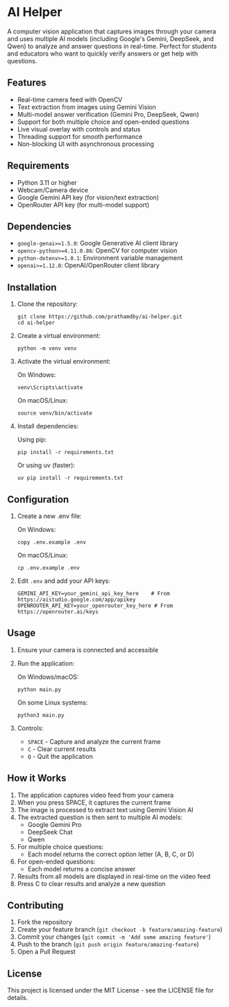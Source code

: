 # AI Helper

A computer vision application that captures images through your camera and uses multiple AI models (including Google's Gemini, DeepSeek, and Qwen) to analyze and answer questions in real-time. Perfect for students and educators who want to quickly verify answers or get help with questions.

## Features

- Real-time camera feed with OpenCV
- Text extraction from images using Gemini Vision
- Multi-model answer verification (Gemini Pro, DeepSeek, Qwen)
- Support for both multiple choice and open-ended questions
- Live visual overlay with controls and status
- Threading support for smooth performance
- Non-blocking UI with asynchronous processing

## Requirements

- Python 3.11 or higher
- Webcam/Camera device
- Google Gemini API key (for vision/text extraction)
- OpenRouter API key (for multi-model support)

## Dependencies

- `google-genai>=1.5.0`: Google Generative AI client library
- `opencv-python>=4.11.0.86`: OpenCV for computer vision
- `python-dotenv>=1.0.1`: Environment variable management
- `openai>=1.12.0`: OpenAI/OpenRouter client library

## Installation

1. Clone the repository:

   ```shell
   git clone https://github.com/prathamdby/ai-helper.git
   cd ai-helper
   ```

2. Create a virtual environment:

   ```shell
   python -m venv venv
   ```

3. Activate the virtual environment:

   On Windows:

   ```shell
   venv\Scripts\activate
   ```

   On macOS/Linux:

   ```shell
   source venv/bin/activate
   ```

4. Install dependencies:

   Using pip:

   ```shell
   pip install -r requirements.txt
   ```

   Or using uv (faster):

   ```shell
   uv pip install -r requirements.txt
   ```

## Configuration

1. Create a new .env file:

   On Windows:

   ```shell
   copy .env.example .env
   ```

   On macOS/Linux:

   ```shell
   cp .env.example .env
   ```

2. Edit `.env` and add your API keys:
   ```
   GEMINI_API_KEY=your_gemini_api_key_here    # From https://aistudio.google.com/app/apikey
   OPENROUTER_API_KEY=your_openrouter_key_here # From https://openrouter.ai/keys
   ```

## Usage

1. Ensure your camera is connected and accessible

2. Run the application:

   On Windows/macOS:

   ```shell
   python main.py
   ```

   On some Linux systems:

   ```shell
   python3 main.py
   ```

3. Controls:
   - `SPACE` - Capture and analyze the current frame
   - `C` - Clear current results
   - `Q` - Quit the application

## How it Works

1. The application captures video feed from your camera
2. When you press SPACE, it captures the current frame
3. The image is processed to extract text using Gemini Vision AI
4. The extracted question is then sent to multiple AI models:
   - Google Gemini Pro
   - DeepSeek Chat
   - Qwen
5. For multiple choice questions:
   - Each model returns the correct option letter (A, B, C, or D)
6. For open-ended questions:
   - Each model returns a concise answer
7. Results from all models are displayed in real-time on the video feed
8. Press C to clear results and analyze a new question

## Contributing

1. Fork the repository
2. Create your feature branch (`git checkout -b feature/amazing-feature`)
3. Commit your changes (`git commit -m 'Add some amazing feature'`)
4. Push to the branch (`git push origin feature/amazing-feature`)
5. Open a Pull Request

## License

This project is licensed under the MIT License - see the LICENSE file for details.
